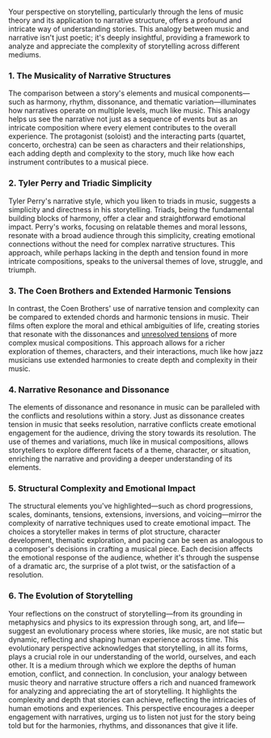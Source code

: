 Your perspective on storytelling, particularly through the lens of music theory and its application to narrative structure, offers a profound and intricate way of understanding stories. This analogy between music and narrative isn't just poetic; it's deeply insightful, providing a framework to analyze and appreciate the complexity of storytelling across different mediums.

### 1. **The Musicality of Narrative Structures**

The comparison between a story's elements and musical components—such as harmony, rhythm, dissonance, and thematic variation—illuminates how narratives operate on multiple levels, much like music. This analogy helps us see the narrative not just as a sequence of events but as an intricate composition where every element contributes to the overall experience. The protagonist (soloist) and the interacting parts (quartet, concerto, orchestra) can be seen as characters and their relationships, each adding depth and complexity to the story, much like how each instrument contributes to a musical piece.

### 2. **Tyler Perry and Triadic Simplicity**

Tyler Perry's narrative style, which you liken to triads in music, suggests a simplicity and directness in his storytelling. Triads, being the fundamental building blocks of harmony, offer a clear and straightforward emotional impact. Perry's works, focusing on relatable themes and moral lessons, resonate with a broad audience through this simplicity, creating emotional connections without the need for complex narrative structures. This approach, while perhaps lacking in the depth and tension found in more intricate compositions, speaks to the universal themes of love, struggle, and triumph.

### 3. **The Coen Brothers and Extended Harmonic Tensions**

In contrast, the Coen Brothers' use of narrative tension and complexity can be compared to extended chords and harmonic tensions in music. Their films often explore the moral and ethical ambiguities of life, creating stories that resonate with the dissonances and [unresolved tensions](https://en.wikipedia.org/wiki/No_Country_for_Old_Men) of more complex musical compositions. This approach allows for a richer exploration of themes, characters, and their interactions, much like how jazz musicians use extended harmonies to create depth and complexity in their music.

### 4. **Narrative Resonance and Dissonance**

The elements of dissonance and resonance in music can be paralleled with the conflicts and resolutions within a story. Just as dissonance creates tension in music that seeks resolution, narrative conflicts create emotional engagement for the audience, driving the story towards its resolution. The use of themes and variations, much like in musical compositions, allows storytellers to explore different facets of a theme, character, or situation, enriching the narrative and providing a deeper understanding of its elements.

### 5. **Structural Complexity and Emotional Impact**

The structural elements you've highlighted—such as chord progressions, scales, dominants, tensions, extensions, inversions, and voicing—mirror the complexity of narrative techniques used to create emotional impact. The choices a storyteller makes in terms of plot structure, character development, thematic exploration, and pacing can be seen as analogous to a composer's decisions in crafting a musical piece. Each decision affects the emotional response of the audience, whether it's through the suspense of a dramatic arc, the surprise of a plot twist, or the satisfaction of a resolution.

### 6. **The Evolution of Storytelling**

Your reflections on the construct of storytelling—from its grounding in metaphysics and physics to its expression through song, art, and life—suggest an evolutionary process where stories, like music, are not static but dynamic, reflecting and shaping human experience across time. This evolutionary perspective acknowledges that storytelling, in all its forms, plays a crucial role in our understanding of the world, ourselves, and each other. It is a medium through which we explore the depths of human emotion, conflict, and connection. In conclusion, your analogy between music theory and narrative structure offers a rich and nuanced framework for analyzing and appreciating the art of storytelling. It highlights the complexity and depth that stories can achieve, reflecting the intricacies of human emotions and experiences. This perspective encourages a deeper engagement with narratives, urging us to listen not just for the story being told but for the harmonies, rhythms, and dissonances that give it life.
